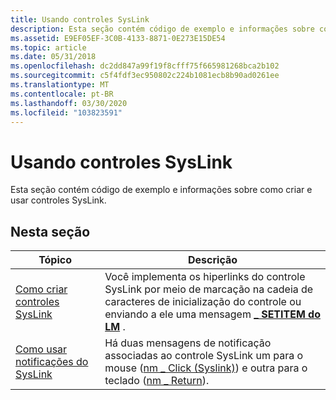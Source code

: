 ```yaml
---
title: Usando controles SysLink
description: Esta seção contém código de exemplo e informações sobre como criar e usar controles SysLink.
ms.assetid: E9EF05EF-3C0B-4133-8871-0E273E15DE54
ms.topic: article
ms.date: 05/31/2018
ms.openlocfilehash: dc2dd847a99f19f8cfff75f665981268bca2b102
ms.sourcegitcommit: c5f4fdf3ec950802c224b1081ecb8b90ad0261ee
ms.translationtype: MT
ms.contentlocale: pt-BR
ms.lasthandoff: 03/30/2020
ms.locfileid: "103823591"
---
```

# <a name="using-syslink-controls"></a>Usando controles SysLink

Esta seção contém código de exemplo e informações sobre como criar e usar controles SysLink.

## <a name="in-this-section"></a>Nesta seção



| Tópico                                                                          | Descrição                                                                                                                                                                                                  |
|--------------------------------------------------------------------------------|--------------------------------------------------------------------------------------------------------------------------------------------------------------------------------------------------------------|
| [Como criar controles SysLink](create-syslink-controls.md)<br/>       | Você implementa os hiperlinks do controle SysLink por meio de marcação na cadeia de caracteres de inicialização do controle ou enviando a ele uma mensagem [**\_ SETITEM do LM**](lm-setitem.md) . <br/>                              |
| [Como usar notificações do SysLink](use-syslihnk-notifications.md)<br/> | Há duas mensagens de notificação associadas ao controle SysLink um para o mouse ([nm \_ Click (Syslink)](nm-click-syslink.md)) e outra para o teclado ([nm \_ Return](nm-return.md)). <br/> |



 

 

 





